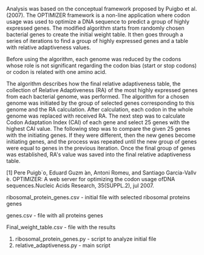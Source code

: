 Analysis was based on the conceptual framework proposed by Puigbo et al. (2007). The OPTIMIZER framework is a non-line application where codon usage was used to optimize a DNA sequence to predict a group of highly expressed genes. The modified algorithm starts from randomly chosen bacterial genes to create the initial weight table. It then goes through a series of iterations to find a group of highly expressed genes and a table with relative adaptiveness values.

Before using the algorithm, each genome was reduced by the codons whose role is not significant regarding the codon bias (start or stop codons) or codon is related with one amino acid.

The algorithm describes how the final relative adaptiveness table, the collection of Relative Adaptiveness (RA) of the most highly expressed genes from each bacterial genome, was performed.  The algorithm for a  chosen genome was initiated by the group of selected genes corresponding to this genome and the RA calculation.  After calculation,  each codon in the whole genome was replaced with received RA. The next step was to calculate Codon Adaptation  Index  (CAI)  of each gene and select 25 genes with the highest CAI value. The following step was to compare the given 25 genes with the initiating genes. If they were different, then the new genes become initiating genes, and the process was repeated until the new group of genes were equal to genes in the previous iteration. Once the final group of genes was established, RA's value was saved into the final relative adaptiveness table.

[1] Pere  Puigb`o,  Eduard  Guzm ́an,  Antoni  Romeu,  and  Santiago  Garcia-Vallv ́e.   OPTIMIZER: A web server for optimizing the codon usage ofDNA sequences.Nucleic Acids Research, 35(SUPPL.2), jul 2007.


ribosomal_protein_genes.csv - initial file with selected ribosomal proteins genes

genes.csv - file with all proteins genes

Final_weight_table.csv - file with the results


1. ribosomal_protein_genes.py - script to analyze initial file
2. relative_adaptiveness.py - main script

